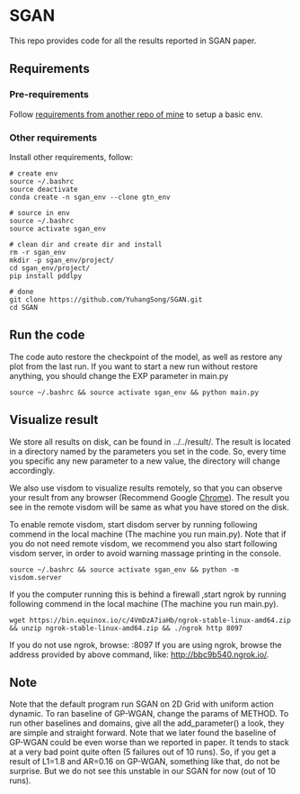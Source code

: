# SGAN

This repo provides code for all the results reported in SGAN paper.

## Requirements

### Pre-requirements

Follow [requirements from another repo of mine](https://github.com/YuhangSong/gtn_a2c##requirements) to setup a basic env.

### Other requirements

Install other requirements, follow:
```
# create env
source ~/.bashrc
source deactivate
conda create -n sgan_env --clone gtn_env

# source in env
source ~/.bashrc
source activate sgan_env

# clean dir and create dir and install
rm -r sgan_env 
mkdir -p sgan_env/project/
cd sgan_env/project/
pip install pddlpy

# done
git clone https://github.com/YuhangSong/SGAN.git
cd SGAN
```

## Run the code

The code auto restore the checkpoint of the model, as well as restore any plot from the last run.
If you want to start a new run without restore anything, you should change the EXP parameter in main.py
```
source ~/.bashrc && source activate sgan_env && python main.py
```

## Visualize result

We store all results on disk, can be found in ../../result/.
The result is located in a directory named by the parameters you set in the code. So, every time you specific any new parameter to a new value, the directory will change accordingly.

We also use visdom to visualize results remotely, so that you can observe your result from any browser (Recommend Google [Chrome](https://www.google.com/chrome/browser/desktop/index.html?brand=CHBD&gclid=Cj0KCQjwgb3OBRDNARIsAOyZbxDQqD8yexBYnNgpuh8Taiqzk0H_VCmNnYibw3SdWL7uqx0L3GOJicAaAkEFEALw_wcB)).
The result you see in the remote visdom will be same as what you have stored on the disk.

To enable remote visdom, start disdom server by running following commend in the local machine (The machine you run main.py).
Note that if you do not need remote visdom, we recommend you also start following visdom server, in order to avoid warning massage printing in the console.
```
source ~/.bashrc && source activate sgan_env && python -m visdom.server
```

If you the computer running this is behind a firewall ,start ngrok by running following commend in the local machine (The machine you run main.py).
```
wget https://bin.equinox.io/c/4VmDzA7iaHb/ngrok-stable-linux-amd64.zip && unzip ngrok-stable-linux-amd64.zip && ./ngrok http 8097
```

If you do not use ngrok, browse: <your ip>:8097
If you are using ngrok, browse the address provided by above command, like: http://bbc9b540.ngrok.io/.

## Note
Note that the default program run SGAN on 2D Grid with uniform action dynamic.
To ran baseline of GP-WGAN, change the params of METHOD.
To run other baselines and domains, give all the add_parameter() a look, they are simple and straight forward.
Note that we later found the baseline of GP-WGAN could be even worse than we reported in paper.
It tends to stack at a very bad point quite often (5 failures out of 10 runs).
So, if you get a result of L1=1.8 and AR=0.16 on GP-WGAN, something like that, do not be surprise.
But we do not see this unstable in our SGAN for now (out of 10 runs).
